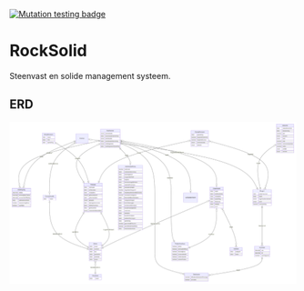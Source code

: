 [![Mutation testing badge](https://img.shields.io/endpoint?style=for-the-badge&url=https%3A%2F%2Fbadge-api.stryker-mutator.io%2Fgithub.com%2Fnicojs%2Frock-solid%2Fmain)](https://dashboard.stryker-mutator.io/reports/github.com/nicojs/rock-solid/main)

# RockSolid


Steenvast en solide management systeem.

## ERD

![erd](docs/erd.svg)



